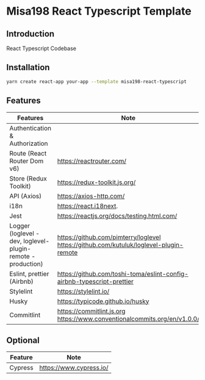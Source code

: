 # Misa198 React Typescript Template

## Introduction

React Typescript Codebase

## Installation

```bash
yarn create react-app your-app --template misa198-react-typescript
```

## Features

| Features                                                     | Note                                                                                         |
| ------------------------------------------------------------ | -------------------------------------------------------------------------------------------- |
| Authentication & Authorization                               |                                                                                              |
| Route (React Router Dom v6)                                  | https://reactrouter.com/                                                                     |
| Store (Redux Toolkit)                                        | https://redux-toolkit.js.org/                                                                |
| API (Axios)                                                  | https://axios-http.com/                                                                      |
| i18n                                                         | https://react.i18next.                                                                       |
| Jest                                                         | https://reactjs.org/docs/testing.html.com/                                                   |
| Logger (loglevel - dev, loglevel-plugin-remote - production) | https://github.com/pimterry/loglevel <br />https://github.com/kutuluk/loglevel-plugin-remote |
| Eslint, prettier (Airbnb)                                    | https://github.com/toshi-toma/eslint-config-airbnb-typescript-prettier                       |
| Stylelint                                                    | https://stylelint.io/                                                                        |
| Husky                                                        | https://typicode.github.io/husky                                                             |
| Commitlint                                                   | https://commitlint.js.org<br />https://www.conventionalcommits.org/en/v1.0.0/                |

## Optional

| Feature | Note                    |
| ------- | ----------------------- |
| Cypress | https://www.cypress.io/ |
